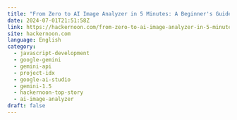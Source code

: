 ```yaml
---
title: "From Zero to AI Image Analyzer in 5 Minutes: A Beginner's Guide"
date: 2024-07-01T21:51:58Z
link: https://hackernoon.com/from-zero-to-ai-image-analyzer-in-5-minutes-a-beginners-guide?source=rss&utm_medium=RSS&utm_source=news.12bit.vn
site: hackernoon.com
language: English
category:
  - javascript-development
  - google-gemini
  - gemini-api
  - project-idx
  - google-ai-studio
  - gemini-1.5
  - hackernoon-top-story
  - ai-image-analyzer
draft: false
---
```

